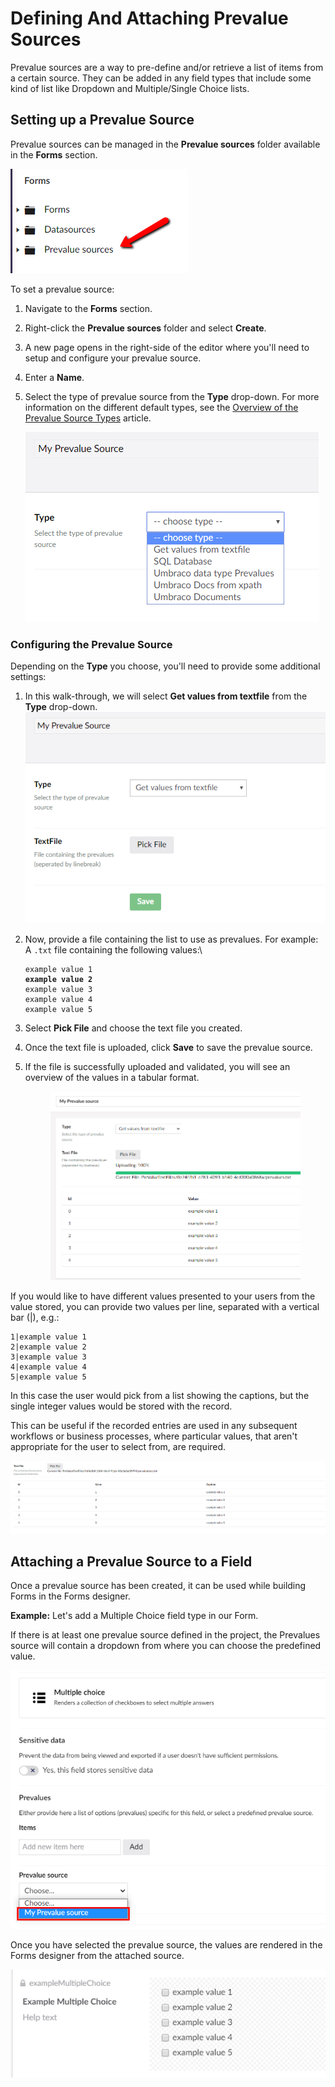 # Defining And Attaching Prevalue Sources

Prevalue sources are a way to pre-define and/or retrieve a list of items from a certain source. They can be added in any field types that include some kind of list like Dropdown and Multiple/Single Choice lists.

## Setting up a Prevalue Source

Prevalue sources can be managed in the **Prevalue sources** folder available in the **Forms** section.

![Prevalue source tree](images/prevaluesourcetree.png)

To set a prevalue source:

1. Navigate to the **Forms** section.
2. Right-click the **Prevalue sources** folder and select **Create**.
3. A new page opens in the right-side of the editor where you'll need to setup and configure your prevalue source.
4. Enter a **Name**.
5.  Select the type of prevalue source from the **Type** drop-down. For more information on the different default types, see the [Overview of the Prevalue Source Types](prevalue-source-types.md) article.

    ![Choose type](images/choosetype.png)

### Configuring the Prevalue Source

Depending on the **Type** you choose, you'll need to provide some additional settings:

1. In this walk-through, we will select **Get values from textfile** from the **Type** drop-down. ![Type settings](images/typesettings.png)
2.  Now, provide a file containing the list to use as prevalues. For example: A `.txt` file containing the following values:\\

    <pre><code>example value 1
    <strong>example value 2
    </strong>example value 3
    example value 4
    example value 5
    </code></pre>
3. Select **Pick File** and choose the text file you created.
4. Once the text file is uploaded, click **Save** to save the prevalue source.
5.  If the file is successfully uploaded and validated, you will see an overview of the values in a tabular format.

    <figure><img src="images/preview.png" alt=""><figcaption></figcaption></figure>

If you would like to have different values presented to your users from the value stored, you can provide two values per line, separated with a vertical bar (|), e.g.:

```
1|example value 1
2|example value 2
3|example value 3
4|example value 4
5|example value 5
```

In this case the user would pick from a list showing the captions, but the single integer values would be stored with the record.

This can be useful if the recorded entries are used in any subsequent workflows or business processes, where particular values, that aren't appropriate for the user to select from, are required.

![Prevalues with captions](images/Prevalues-with-caption.png)

## Attaching a Prevalue Source to a Field

Once a prevalue source has been created, it can be used while building Forms in the Forms designer.

**Example:** Let's add a Multiple Choice field type in our Form.

If there is at least one prevalue source defined in the project, the Prevalues source will contain a dropdown from where you can choose the predefined value.

![Prevalue source](images/FieldPrevalueSource.png)

Once you have selected the prevalue source, the values are rendered in the Forms designer from the attached source.

![Preview](images/fieldpreview.png)
